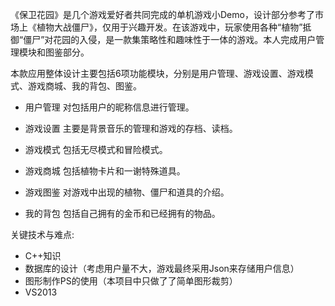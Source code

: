 《保卫花园》是几个游戏爱好者共同完成的单机游戏小Demo，设计部分参考了市场上《植物大战僵尸》，仅用于兴趣开发。在该游戏中，玩家使用各种“植物”抵御“僵尸”对花园的入侵，是一款集策略性和趣味性于一体的游戏。本人完成用户管理模块和图鉴部分。

本款应用整体设计主要包括6项功能模块，分别是用户管理、游戏设置、游戏模式、游戏商城、我的背包、图鉴。

+ 用户管理
	对包括用户的昵称信息进行管理。
+ 游戏设置
	主要是背景音乐的管理和游戏的存档、读档。
+ 游戏模式
	包括无尽模式和冒险模式。
+ 游戏商城
	包括植物卡片和一谢特殊道具。

+ 游戏图鉴
	对游戏中出现的植物、僵尸和道具的介绍。

+ 我的背包
	包括自己拥有的金币和已经拥有的物品。

关键技术与难点:
+ C++知识
+  数据库的设计（考虑用户量不大，游戏最终采用Json来存储用户信息）
+ 图形制作PS的使用（本项目中只做了了简单图形裁剪）
+ VS2013



